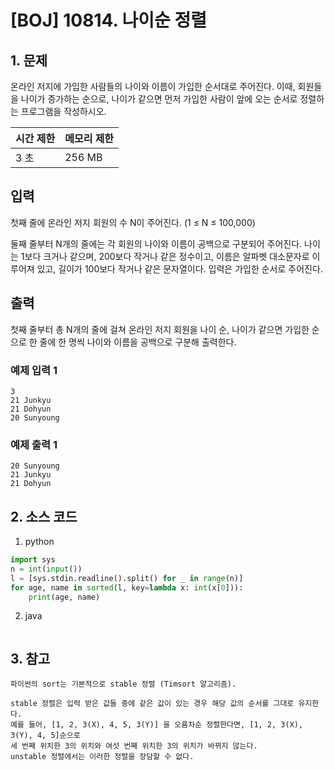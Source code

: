 # [BOJ] 10814. 나이순 정렬

## 1. 문제

온라인 저지에 가입한 사람들의 나이와 이름이 가입한 순서대로 주어진다. 이때, 회원들을 나이가 증가하는 순으로, 나이가 같으면 먼저 가입한 사람이 앞에 오는 순서로 정렬하는 프로그램을 작성하시오.


| 시간 제한 | 메모리 제한 |
|:------|:-------| 
| 3 초   | 256 MB |


## 입력

첫째 줄에 온라인 저지 회원의 수 N이 주어진다. (1 ≤ N ≤ 100,000)

둘째 줄부터 N개의 줄에는 각 회원의 나이와 이름이 공백으로 구분되어 주어진다. 나이는 1보다 크거나 같으며, 200보다 작거나 같은 정수이고, 이름은 알파벳 대소문자로 이루어져 있고, 길이가 100보다 작거나 같은 문자열이다. 입력은 가입한 순서로 주어진다.


## 출력

첫째 줄부터 총 N개의 줄에 걸쳐 온라인 저지 회원을 나이 순, 나이가 같으면 가입한 순으로 한 줄에 한 명씩 나이와 이름을 공백으로 구분해 출력한다.


### 예제 입력 1

```
3
21 Junkyu
21 Dohyun
20 Sunyoung
```

### 예제 출력 1

```
20 Sunyoung
21 Junkyu
21 Dohyun
```




## 2. 소스 코드

1. python

```python
import sys
n = int(input())
l = [sys.stdin.readline().split() for _ in range(n)]
for age, name in sorted(l, key=lambda x: int(x[0])):
    print(age, name)
```

2. java

```java

```


## 3. 참고

```
파이썬의 sort는 기본적으로 stable 정렬 (Timsort 알고리즘).

stable 정렬은 입력 받은 값들 중에 같은 값이 있는 경우 해당 값의 순서를 그대로 유지한다.
예를 들어, [1, 2, 3(X), 4, 5, 3(Y)] 을 오름차순 정렬한다면, [1, 2, 3(X), 3(Y), 4, 5]순으로
세 번째 위치한 3의 위치와 여섯 번째 위치한 3의 위치가 바뀌지 않는다.
unstable 정렬에서는 이러한 정렬을 장담할 수 없다.

```



